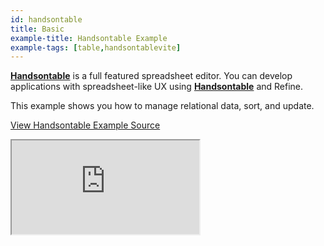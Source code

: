 ```yaml
---
id: handsontable
title: Basic
example-title: Handsontable Example
example-tags: [table,handsontablevite]
---
```


[**Handsontable**](https://handsontable.com/) is a full featured spreadsheet editor. You can develop applications with spreadsheet-like UX using [**Handsontable**](https://handsontable.com/) and Refine.

This example shows you how to manage relational data, sort, and update.

[View Handsontable Example Source](https://github.com/pankod/refine/tree/master/examples/table/handson)

<iframe loading="lazy" src="https://stackblitz.com//github/pankod/refine/tree/master/examples/table/handson/?embed=1&view=preview&theme=dark&preset=node"
    style={{width: "100%", height:"80vh", border: "0px", borderRadius: "8px", overflow:"hidden"}}
    title="refine-react-table-example"
></iframe>
